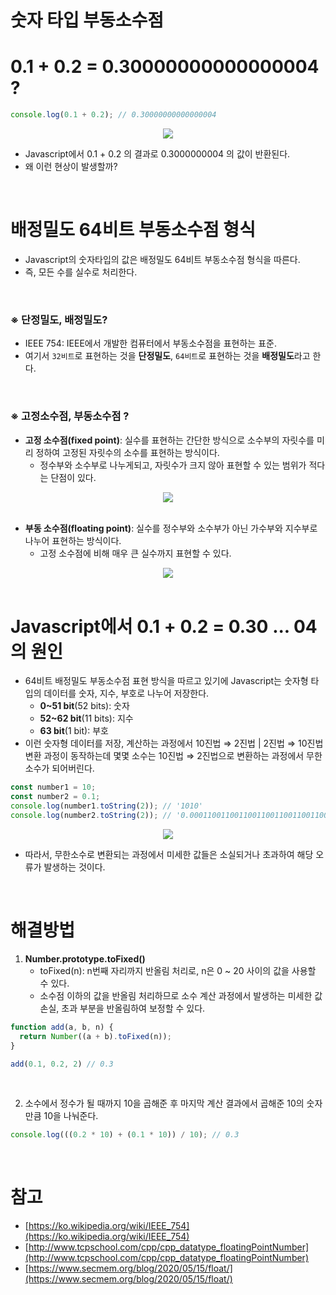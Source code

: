# 숫자 타입 부동소수점

# 0.1 + 0.2 = 0.30000000000000004 ?

```jsx
console.log(0.1 + 0.2); // 0.30000000000000004
```

<div align="center">
    <img src="https://user-images.githubusercontent.com/85148549/159435450-95a99243-8799-428a-a8f3-f7ff6372f8ea.png">
</div>

- Javascript에서 0.1 + 0.2 의 결과로 0.3000000004 의 값이 반환된다.
- 왜 이런 현상이 발생할까?

<br />

# 배정밀도 64비트 부동소수점 형식

- Javascript의 숫자타입의 값은 배정밀도 64비트 부동소수점 형식을 따른다.
- 즉, 모든 수를 실수로 처리한다.

<br />

### ※ 단정밀도, 배정밀도?

- IEEE 754: IEEE에서 개발한 컴퓨터에서 부동소수점을 표현하는 표준.
- 여기서 `32비트`로 표현하는 것을 **단정밀도**, `64비트`로 표현하는 것을 **배정밀도**라고 한다.

<br />

### ※ 고정소수점, 부동소수점 ?

- **고정 소수점(fixed point)**: 실수를 표현하는 간단한 방식으로 소수부의 자릿수를 미리 정하여 고정된 자릿수의 소수를 표현하는 방식이다.
    - 정수부와 소수부로 나누게되고, 자릿수가 크지 않아 표현할 수 있는 범위가 적다는 단점이 있다.

<div align="center">
    <img src="https://user-images.githubusercontent.com/85148549/159435455-f2a511e4-4855-41a8-a45d-2c9c3dfd53ed.png">
</div>

<br />

- **부동 소수점(floating point)**: 실수를 정수부와 소수부가 아닌 가수부와 지수부로 나누어 표현하는 방식이다.
    - 고정 소수점에 비해 매우 큰 실수까지 표현할 수 있다.

<div align="center">
    <img src="https://user-images.githubusercontent.com/85148549/159435453-2debfbc0-ed86-4cb7-94f8-da91f68dac26.png">
</div>

<br />

# Javascript에서 0.1 + 0.2 = 0.30 ... 04 의 원인

- 64비트 배정밀도 부동소수점 표현 방식을 따르고 있기에 Javascript는 숫자형 타입의 데이터를 숫자, 지수, 부호로 나누어 저장한다.
    - **0~51 bit**(52 bits): 숫자
    - **52~62 bit**(11 bits): 지수
    - **63 bit**(1 bit): 부호
- 이런 숫자형 데이터를 저장, 계산하는 과정에서 10진법 ⇒ 2진법 | 2진법 ⇒ 10진법 변환 과정이 동작하는데 몇몇 소수는 10진법 ⇒ 2진법으로 변환하는 과정에서 무한 소수가 되어버린다.

```jsx
const number1 = 10;
const number2 = 0.1;
console.log(number1.toString(2)); // '1010'
console.log(number2.toString(2)); // '0.00011001100110011001100110011001100110011101'
```

<div align="center">
    <img src="https://user-images.githubusercontent.com/85148549/159435451-c1e041a8-1861-4661-8613-1f5e37936a57.png">
</div>

- 따라서, 무한소수로 변환되는 과정에서 미세한 값들은 소실되거나 초과하여 해당 오류가 발생하는 것이다.

<br />

# 해결방법

1. **Number.prototype.toFixed()**
    - toFixed(n): n번째 자리까지 반올림 처리로, n은 0 ~ 20 사이의 값을 사용할 수 있다.
    - 소수점 이하의 값을 반올림 처리하므로 소수 계산 과정에서 발생하는 미세한 값 손실, 초과 부분을 반올림하여 보정할 수 있다.

```jsx
function add(a, b, n) {
  return Number((a + b).toFixed(n));
}

add(0.1, 0.2, 2) // 0.3
```

<br />

2. 소수에서 정수가 될 때까지 10을 곱해준 후 마지막 계산 결과에서 곱해준 10의 숫자만큼 10을 나눠준다.

```jsx
console.log(((0.2 * 10) + (0.1 * 10)) / 10); // 0.3
```

<br />

# 참고

- [https://ko.wikipedia.org/wiki/IEEE_754](https://ko.wikipedia.org/wiki/IEEE_754)
- [http://www.tcpschool.com/cpp/cpp_datatype_floatingPointNumber](http://www.tcpschool.com/cpp/cpp_datatype_floatingPointNumber)
- [https://www.secmem.org/blog/2020/05/15/float/](https://www.secmem.org/blog/2020/05/15/float/)